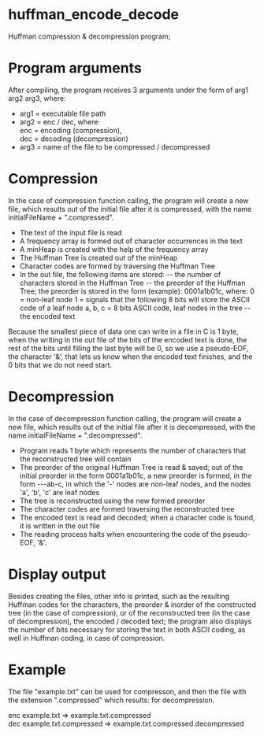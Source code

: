 # huffman_encode_decode
Huffman compression & decompression program;  

# Program arguments  
After compiling, the program receives 3 arguments under the form of arg1 arg2 arg3, where:  
  - arg1 = executable file path  
  - arg2 = enc / dec, where:  
        enc = encoding (compression),  
        dec = decoding (decompression)      
  - arg3 = name of the file to be compressed / decompressed  

# Compression
In the case of compression function calling, the program will create a new file, which results out of the initial file after it is compressed, with the name initialFileName + ".compressed".  

 - The text of the input file is read
 - A frequency array is formed out of character occurrences in the text
 - A minHeap is created with the help of the frequency array
 - The Huffman Tree is created out of the minHeap
 - Character codes are formed by traversing the Huffman Tree
 - In the out file, the following items are stored:
              -- the number of characters stored in the Huffman Tree
              -- the preorder of the Huffman Tree;
                      the preorder is stored in the form (example): 0001a1b01c, where:
                          0 = non-leaf node
                          1 = signals that the following 8 bits will store the ASCII code of a leaf node
                          a, b, c = 8 bits ASCII code, leaf nodes in the tree
              -- the encoded text
                    
 Because the smallest piece of data one can write in a file in C is 1 byte, when the writing in the out file of the bits of the encoded text is done, the rest of the bits until filling the last byte will be 0, so we use a pseudo-EOF, the character '&', that lets us know when the encoded text finishes, and the 0 bits that we do not need start.   

# Decompression  
In the case of decompression function calling, the program will create a new file, which results out of the initial file after it is decompressed, with the name initialFileName + ".decompressed".  

- Program reads 1 byte which represents the number of characters that the reconstructed tree will contain
- The preorder of the original Huffman Tree is read & saved; out of the initial preorder in the form 0001a1b01c, a new preorder is formed, in the form ---ab-c, in which the '-' nodes are non-leaf nodes, and the nodes 'a', 'b', 'c' are leaf nodes
- The tree is reconstructed using the new formed preorder
- The character codes are formed traversing the reconstructed tree
- The encoded text is read and decoded; when a character code is found, it is written in the out file
- The reading process halts when encountering the code of the pseudo-EOF, '&'.

# Display output
Besides creating the files, other info is printed, such as the resulting Huffman codes for the characters, the preorder & inorder of the constructed tree (in the case of compression), or of the reconstructed tree (in the case of decompression), the encoded / decoded text; the program also displays the number of bits necessary for storing the text in both ASCII coding, as well in Huffman coding, in case of compression.

# Example
The file "example.txt" can be used for compresson, and then the file with the extension ".compressed" which results: for decompression.  
  
enc example.txt => example.txt.compressed  
dec example.txt.compressed => example.txt.compressed.decompressed  
